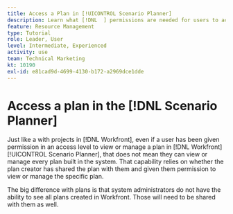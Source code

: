 ```yaml
---
title: Access a Plan in [!UICONTROL Scenario Planner]
description: Learn what [!DNL  ] permissions are needed for users to access plans in the [!UICONTROL Scenario Planner].
feature: Resource Management
type: Tutorial
role: Leader, User
level: Intermediate, Experienced
activity: use
team: Technical Marketing
kt: 10190
exl-id: e81cad9d-4699-4130-b172-a2969dce1dde
---
```

# Access a plan in the [!DNL Scenario Planner] 

Just like a with projects in [!DNL Workfront], even if a user has been given permission in an access level to view or manage a plan in [!DNL Workfront] [!UICONTROL Scenario Planner], that does not mean they can view or manage every plan built in the system. That capability relies on whether the plan creator has shared the plan with them and given them permission to view or manage the specific plan.  

The big difference with plans is that system administrators do not have the ability to see all plans created in Workfront. Those will need to be shared with them as well.
